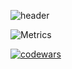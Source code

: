 ![header](https://capsule-render.vercel.app/api?type=waving&&color=timeGradient&height=256&section=header&text=Hlo%20People!&fontSize=75&animation=fadeIn&fontAlignY=38&desc=How%20about%20some%20cookie?%20:d&descAlignY=51&descAlign=50)

![Metrics](https://metrics.lecoq.io/Okniceman?template=classic&base.repositories=0&stars=1&isocalendar=1&base.indepth=false&isocalendar.duration=half-year&stars.limit=4&config.timezone=Europe%2FMoscow)

[![codewars](https://www.codewars.com/users/CloudMilk/badges/large)](https://www.codewars.com/users/CloudMilk) 

